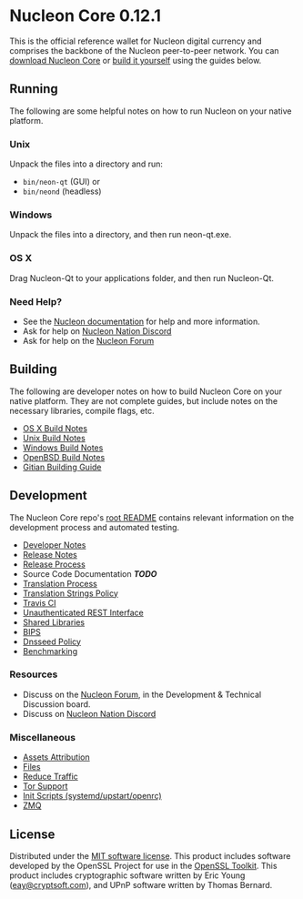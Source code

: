 Nucleon Core 0.12.1
=====================

This is the official reference wallet for Nucleon digital currency and comprises the backbone of the Nucleon peer-to-peer network. You can [download Nucleon Core](https://www.neon.org/downloads/) or [build it yourself](#building) using the guides below.

Running
---------------------
The following are some helpful notes on how to run Nucleon on your native platform.

### Unix

Unpack the files into a directory and run:

- `bin/neon-qt` (GUI) or
- `bin/neond` (headless)

### Windows

Unpack the files into a directory, and then run neon-qt.exe.

### OS X

Drag Nucleon-Qt to your applications folder, and then run Nucleon-Qt.

### Need Help?

* See the [Nucleon documentation](https://MealwormsBiz.atlassian.net/wiki/display/DOC)
for help and more information.
* Ask for help on [Nucleon Nation Discord](http://neonchat.org)
* Ask for help on the [Nucleon Forum](https://neon.org/forum)

Building
---------------------
The following are developer notes on how to build Nucleon Core on your native platform. They are not complete guides, but include notes on the necessary libraries, compile flags, etc.

- [OS X Build Notes](build-osx.md)
- [Unix Build Notes](build-unix.md)
- [Windows Build Notes](build-windows.md)
- [OpenBSD Build Notes](build-openbsd.md)
- [Gitian Building Guide](gitian-building.md)

Development
---------------------
The Nucleon Core repo's [root README](/README.md) contains relevant information on the development process and automated testing.

- [Developer Notes](developer-notes.md)
- [Release Notes](release-notes.md)
- [Release Process](release-process.md)
- Source Code Documentation ***TODO***
- [Translation Process](translation_process.md)
- [Translation Strings Policy](translation_strings_policy.md)
- [Travis CI](travis-ci.md)
- [Unauthenticated REST Interface](REST-interface.md)
- [Shared Libraries](shared-libraries.md)
- [BIPS](bips.md)
- [Dnsseed Policy](dnsseed-policy.md)
- [Benchmarking](benchmarking.md)

### Resources
* Discuss on the [Nucleon Forum](https://neon.org/forum), in the Development & Technical Discussion board.
* Discuss on [Nucleon Nation Discord](http://neonchat.org)

### Miscellaneous
- [Assets Attribution](assets-attribution.md)
- [Files](files.md)
- [Reduce Traffic](reduce-traffic.md)
- [Tor Support](tor.md)
- [Init Scripts (systemd/upstart/openrc)](init.md)
- [ZMQ](zmq.md)

License
---------------------
Distributed under the [MIT software license](/COPYING).
This product includes software developed by the OpenSSL Project for use in the [OpenSSL Toolkit](https://www.openssl.org/). This product includes
cryptographic software written by Eric Young ([eay@cryptsoft.com](mailto:eay@cryptsoft.com)), and UPnP software written by Thomas Bernard.
